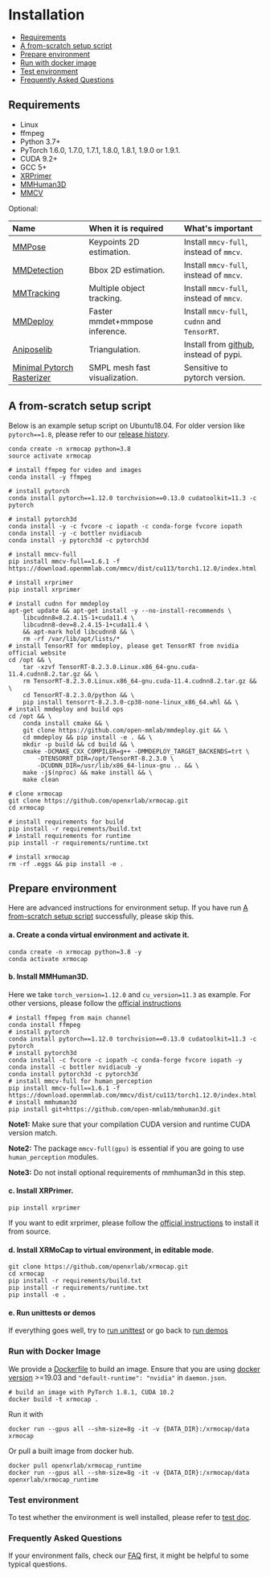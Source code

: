 # Installation

- [Requirements](#requirements)
- [A from-scratch setup script](#a-from-scratch-setup-script)
- [Prepare environment](#prepare-environment)
- [Run with docker image](#run-with-docker-image)
- [Test environment](#test-environment)
- [Frequently Asked Questions](#frequently-asked-questions)

## Requirements

- Linux
- ffmpeg
- Python 3.7+
- PyTorch 1.6.0, 1.7.0, 1.7.1, 1.8.0, 1.8.1, 1.9.0 or 1.9.1.
- CUDA 9.2+
- GCC 5+
- [XRPrimer](https://github.com/openxrlab/xrprimer)
- [MMHuman3D](https://github.com/open-mmlab/mmhuman3d)
- [MMCV](https://github.com/open-mmlab/mmcv)

Optional:

| Name                                                     | When it is required            | What's important                                             |
| :------------------------------------------------------- | :----------------------------- | :----------------------------------------------------------- |
| [MMPose](https://github.com/open-mmlab/mmpose)           | Keypoints 2D estimation.       | Install `mmcv-full`, instead of `mmcv`.                      |
| [MMDetection](https://github.com/open-mmlab/mmdetection) | Bbox 2D estimation.            | Install `mmcv-full`, instead of `mmcv`.                      |
| [MMTracking](https://github.com/open-mmlab/mmtracking)   | Multiple object tracking.      | Install `mmcv-full`, instead of `mmcv`.                      |
| [MMDeploy](https://github.com/open-mmlab/mmdeploy)       | Faster mmdet+mmpose inference. | Install `mmcv-full`, `cudnn` and `TensorRT`.                 |
| [Aniposelib](https://github.com/google/aistplusplus_api) | Triangulation.                 | Install from [github](https://github.com/liruilong940607/aniposelib), instead of pypi. |
| [Minimal Pytorch Rasterizer](https://github.com/rmbashirov/minimal_pytorch_rasterizer) | SMPL mesh fast visualization.                 | Sensitive to pytorch version. |

## A from-scratch setup script

Below is an example setup script on Ubuntu18.04. For older version like `pytorch==1.8`, please refer to our [release history](https://github.com/openxrlab/xrmocap/blob/v0.7.0/docs/en/installation.md).

```shell
conda create -n xrmocap python=3.8
source activate xrmocap

# install ffmpeg for video and images
conda install -y ffmpeg

# install pytorch
conda install pytorch==1.12.0 torchvision==0.13.0 cudatoolkit=11.3 -c pytorch

# install pytorch3d
conda install -y -c fvcore -c iopath -c conda-forge fvcore iopath
conda install -y -c bottler nvidiacub
conda install -y pytorch3d -c pytorch3d

# install mmcv-full
pip install mmcv-full==1.6.1 -f https://download.openmmlab.com/mmcv/dist/cu113/torch1.12.0/index.html

# install xrprimer
pip install xrprimer

# install cudnn for mmdeploy
apt-get update && apt-get install -y --no-install-recommends \
    libcudnn8=8.2.4.15-1+cuda11.4 \
    libcudnn8-dev=8.2.4.15-1+cuda11.4 \
    && apt-mark hold libcudnn8 && \
    rm -rf /var/lib/apt/lists/*
# install TensorRT for mmdeploy, please get TensorRT from nvidia official website
cd /opt && \
    tar -xzvf TensorRT-8.2.3.0.Linux.x86_64-gnu.cuda-11.4.cudnn8.2.tar.gz && \
    rm TensorRT-8.2.3.0.Linux.x86_64-gnu.cuda-11.4.cudnn8.2.tar.gz && \
    cd TensorRT-8.2.3.0/python && \
    pip install tensorrt-8.2.3.0-cp38-none-linux_x86_64.whl && \
# install mmdeploy and build ops
cd /opt && \
	conda install cmake && \
    git clone https://github.com/open-mmlab/mmdeploy.git && \
    cd mmdeploy && pip install -e . && \
    mkdir -p build && cd build && \
    cmake -DCMAKE_CXX_COMPILER=g++ -DMMDEPLOY_TARGET_BACKENDS=trt \
        -DTENSORRT_DIR=/opt/TensorRT-8.2.3.0 \
        -DCUDNN_DIR=/usr/lib/x86_64-linux-gnu .. && \
    make -j$(nproc) && make install && \
    make clean

# clone xrmocap
git clone https://github.com/openxrlab/xrmocap.git
cd xrmocap

# install requirements for build
pip install -r requirements/build.txt
# install requirements for runtime
pip install -r requirements/runtime.txt

# install xrmocap
rm -rf .eggs && pip install -e .
```

## Prepare environment

Here are advanced instructions for environment setup. If you have run [A from-scratch setup script](#a-from-scratch-setup-script) successfully, please skip this.

#### a. Create a conda virtual environment and activate it.

```shell
conda create -n xrmocap python=3.8 -y
conda activate xrmocap
```

#### b. Install MMHuman3D.

Here we take `torch_version=1.12.0` and `cu_version=11.3` as example. For other versions, please follow the [official instructions](https://github.com/open-mmlab/mmhuman3d/blob/main/docs/install.md)

```shell
# install ffmpeg from main channel
conda install ffmpeg
# install pytorch
conda install pytorch==1.12.0 torchvision==0.13.0 cudatoolkit=11.3 -c pytorch
# install pytorch3d
conda install -c fvcore -c iopath -c conda-forge fvcore iopath -y
conda install -c bottler nvidiacub -y
conda install pytorch3d -c pytorch3d
# install mmcv-full for human_perception
pip install mmcv-full==1.6.1 -f https://download.openmmlab.com/mmcv/dist/cu113/torch1.12.0/index.html
# install mmhuman3d
pip install git+https://github.com/open-mmlab/mmhuman3d.git
```

**Note1:** Make sure that your compilation CUDA version and runtime CUDA version match.

**Note2:** The package `mmcv-full(gpu)` is essential if you are going to use `human_perception` modules.

**Note3:** Do not install optional requirements of mmhuman3d in this step.

#### c. Install XRPrimer.

```shell
pip install xrprimer
```

If you want to edit xrprimer, please follow the [official instructions](https://github.com/openxrlab/xrprimer/) to install it from source.

#### d. Install XRMoCap to virtual environment,  in editable mode.

```shell
git clone https://github.com/openxrlab/xrmocap.git
cd xrmocap
pip install -r requirements/build.txt
pip install -r requirements/runtime.txt
pip install -e .
```

#### e. Run unittests or demos

If everything goes well, try to [run unittest](#test-environment) or go back to [run demos](./getting_started.md#inference)

### Run with Docker Image

We provide a [Dockerfile](../../Dockerfile) to build an image. Ensure that you are using [docker version](https://docs.docker.com/engine/install/) >=19.03 and `"default-runtime": "nvidia"` in `daemon.json`.

```shell
# build an image with PyTorch 1.8.1, CUDA 10.2
docker build -t xrmocap .
```

Run it with

```shell
docker run --gpus all --shm-size=8g -it -v {DATA_DIR}:/xrmocap/data xrmocap
```

Or pull a built image from docker hub.

```shell
docker pull openxrlab/xrmocap_runtime
docker run --gpus all --shm-size=8g -it -v {DATA_DIR}:/xrmocap/data openxrlab/xrmocap_runtime
```

### Test environment

To test whether the environment is well installed, please refer to [test doc](./test.md).

### Frequently Asked Questions

If your environment fails, check our [FAQ](./faq.md) first, it might be helpful to some typical questions.
